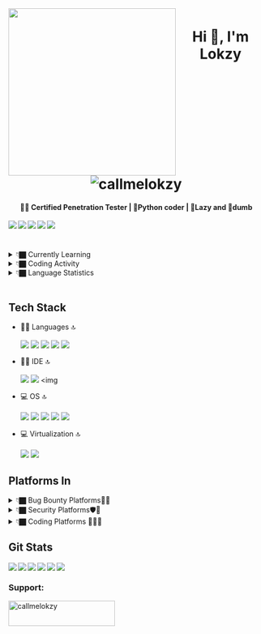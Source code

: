<img align="left" width="330" height="330" src="https://user-images.githubusercontent.com/56486732/214925865-54e91283-97fc-411c-8ae6-d16310765104.png">

<h1 align="center">Hi 👋, I'm Lokzy <img src="https://komarev.com/ghpvc/?username=callmelokzy&label=Profile%20views&color=0e75b6&style=flat" alt="callmelokzy" /></h1>

<h4 align="center">
🥷🏽 Certified Penetration Tester | 🐍Python coder | 🥱Lazy and 🤪dumb
</h4>

[<img align="left" src="https://img.shields.io/badge/Twitter-1DA1F2?style=for-the-badge&logo=twitter&logoColor=white">](https://twitter.com/callmelokzy) 
[<img alighn="left" src="https://img.shields.io/badge/LinkedIn-0077B5?style=for-the-badge&logo=linkedin&logoColor=white">](https://www.linkedin.com/in/callmelokzy/) 
[<img align="left" src="https://img.shields.io/badge/Instagram-E4405F?style=for-the-badge&logo=instagram&logoColor=white">](https://www.instagram.com/callmelokzy/) 
[<img align="left" src="https://img.shields.io/badge/Medium-12100E?style=for-the-badge&logo=medium&logoColor=white">](https://medium.com/@callmelokzy) &nbsp;&nbsp;
[<img align="left" src="https://img.shields.io/badge/dev.to-0A0A0A?style=for-the-badge&logo=devdotto&logoColor=white">
](https://dev.to/callmelokzy)

#
<details>
<summary>👇🏿 Currently Learning </summary>
<br>
<img align="left" src="https://img.shields.io/badge/WIRELESS-PENTETSING-red?style=for-the-badge">
<img  align="left" src="https://img.shields.io/badge/frontend-development-green?style=for-the-badge">
 <br>
</details>
<!--START_SECTION:waka-->
<details ✔️>
<summary>👇🏿 Coding Activity </summary>
<br>
<img src="https://wakatime.com/share/@a90dbf0d-7fde-496e-a643-16a15e93669b/a3238e31-7902-4288-8062-491bd16469b4.png"  height="500">
</details>

<details >
<summary>👇🏿 Language Statistics </summary>
<br>
<img src="https://wakatime.com/share/@a90dbf0d-7fde-496e-a643-16a15e93669b/09c7b7cc-0412-4392-94d2-91a424551f56.svg" height="500">
</details>
<!--ENS_SECTION:waka-->
<br>

## Tech Stack 
 - 👨‍💻 Languages 🔝 <br><br>
<img src="https://img.shields.io/badge/python-3670A0?style=for-the-badge&logo=python&logoColor=ffdd54"> <img src="https://img.shields.io/badge/JavaScript-323330?style=for-the-badge&logo=javascript&logoColor=F7DF1E"> <img src="https://img.shields.io/badge/bashscript-black?style=for-the-badge&logo=linux&logoColor=white"> <img src="https://img.shields.io/badge/HTML5-E34F26?style=for-the-badge&logo=html5&logoColor=white"> <img src="https://img.shields.io/badge/CSS3-1572B6?style=for-the-badge&logo=css3&logoColor=white">

- 👨‍💻 IDE 🔝 <br><br>
<img src="https://img.shields.io/badge/PyCharm-000000.svg?&style=for-the-badge&logo=PyCharm&logoColor=white"> <img src="https://img.shields.io/badge/VSCode-0078D4?style=for-the-badge&logo=visual%20studio%20code&logoColor=white"> <img 

- 💻 OS 🔝 <br><br>
<img src="https://img.shields.io/badge/Kali_Linux-557C94?style=for-the-badge&logo=kali-linux&logoColor=white"> <img src="https://img.shields.io/badge/parrotos-darkgreen?style=for-the-badge&logo=debian&logoColor=red"> <img src="https://img.shields.io/badge/Ubuntu-E95420?style=for-the-badge&logo=ubuntu&logoColor=white">
<img src="https://img.shields.io/badge/Windows-0078D6?style=for-the-badge&logo=windows&logoColor=white"> <img src="https://img.shields.io/badge/Android-3DDC84?style=for-the-badge&logo=android&logoColor=white">

- 💻 Virtualization 🔝 <br><br>
<img src="https://img.shields.io/badge/VMware-231f20?style=for-the-badge&logo=VMware&logoColor=white"> <img src="https://img.shields.io/badge/VirtualBox-21416b?style=for-the-badge&logo=VirtualBox&logoColor=white">


## Platforms In

<details >
<summary>👇🏿 Bug Bounty Platforms🐞🏹</summary>
<br> 
 
 [<img align="left"  src="https://img.shields.io/badge/hackerone-111927?style=for-the-badge&logo=hackerone&logoColor=white">](https://hackerone.com/callmelokzy?type=user)
[<img align="left"  src="https://img.shields.io/badge/bugcrowd-E95420?style=for-the-badge&logo=bugcrowd&logoColor=white">](https://medium.com/@callmelokzy)
[<img align="left" src="https://img.shields.io/badge/bugbase-2EC866?style=for-the-badge&logo=bug&logoColor=green">](https://bugbase.in/profile/callmelokzy)

 </br>
</details>


<details >
<summary>👇🏿 Security Platforms🛡️🥷</summary>
<br> 

[<img align="left" src="https://img.shields.io/badge/TRYHACKME-557C94?style=for-the-badge&logo=tryhackme&logoColor=white">](https://tryhackme.com/p/lokzy) [<img align="left" src="https://img.shields.io/badge/HackTheBox-111927?style=for-the-badge&logo=Hack%20The%20Box&logoColor=9FEF00">](https://app.hackthebox.com/profile/1071230) [<img align="left" src="https://img.shields.io/badge/portswigger-E95420?style=for-the-badge&logo=portswigger&logoColor=orange">](https://medium.com/@callmelokzy) 
 </br>
</details>

<details >
<summary>👇🏿 Coding Platforms  👨‍🚀🔝</summary>
<br> 
 
[<img align="left" src="https://img.shields.io/badge/-Hackerrank-2EC866?style=for-the-badge&logo=HackerRank&logoColor=white">
](https://www.hackerrank.com/lokzy) 
[<img align="left" src="https://img.shields.io/badge/-LeetCode-FFA116?style=for-the-badge&logo=LeetCode&logoColor=black">
](https://leetcode.com/callmelokzy/) [<img align="left" src="https://img.shields.io/badge/HackerEarth-%232C3454.svg?&style=for-the-badge&logo=HackerEarth&logoColor=Blue">](https://www.hackerearth.com/@callmelokzy) [<img src="https://img.shields.io/badge/Codewars-B1361E?style=for-the-badge&logo=Codewars&logoColor=white">](https://www.codewars.com/users/callmelokzy) 

 </br>
</details>




## Git Stats
<img align="left" src="http://github-profile-summary-cards.vercel.app/api/cards/repos-per-language?username=callmelokzy&theme=github"> <img align="left" src="http://github-profile-summary-cards.vercel.app/api/cards/most-commit-language?username=callmelokzy&theme=github"> <img align="left" src="http://github-profile-summary-cards.vercel.app/api/cards/stats?username=callmelokzy&theme=github"> <img align="left" src="http://github-profile-summary-cards.vercel.app/api/cards/productive-time?username=callmelokzy&theme=github&utcOffset=8"> <img align="left" src="https://github-readme-streak-stats.herokuapp.com/?user=callmelokzy">

![](http://github-profile-summary-cards.vercel.app/api/cards/profile-details?username=callmelokzy&theme=github)


<h3 align="left">Support:</h3> <a href="https://www.buymeacoffee.com/callmelokzy"> <img align="left" src="https://cdn.buymeacoffee.com/buttons/v2/default-yellow.png" height="50" width="210" alt="callmelokzy" /></a><br><br>


